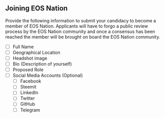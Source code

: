 ## Joining EOS Nation

Provide the following information to submit your candidacy to become a member of EOS Nation.
Applicants will have to forgo a public review process by the EOS Nation community and once a consensus has been reached the member will be brought on board the EOS Nation community.

- [ ] Full Name
- [ ] Geographical Location
- [ ] Headshot image
- [ ] Bio (Description of yourself)
- [ ] Proposed Role
- [ ] Social Media Accounts (Optional)
  - [ ] Facebook
  - [ ] Steemit
  - [ ] LinkedIn
  - [ ] Twitter
  - [ ] GitHub
  - [ ] Telegram
